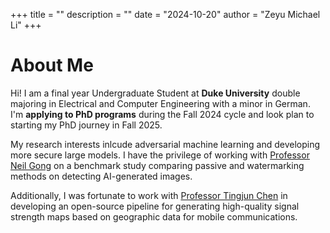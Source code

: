 +++
title = ""
description = ""
date = "2024-10-20"
author = "Zeyu Michael Li"
+++

# About Me
Hi! 
I am a final year Undergraduate Student at **Duke University** double majoring in Electrical and Computer Engineering with a minor in German. I'm **applying to PhD programs** during the Fall 2024 cycle and look plan to starting my PhD journey in Fall 2025. 

My research interests inlcude adversarial machine learning and developing more secure large models. I have the privilege of working with [Professor Neil Gong](https://ece.duke.edu/people/neil-gong/) on a benchmark study comparing passive and watermarking methods on detecting AI-generated images. 

Additionally, I was fortunate to work with [Professor Tingjun Chen](https://tingjunchen.com) in developing an open-source pipeline for generating high-quality signal strength maps based on geographic data for mobile communications. 
